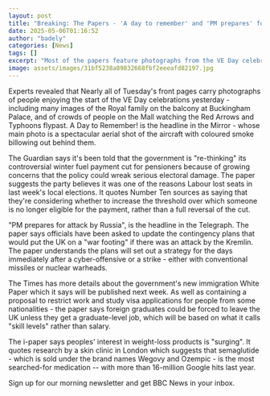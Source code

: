 ```yaml
---
layout: post
title: "Breaking: The Papers - 'A day to remember' and 'PM prepares' for Russia attack"
date: 2025-05-06T01:16:52
author: "badely"
categories: [News]
tags: []
excerpt: "Most of the papers feature photographs from the VE Day celebrations at Buckingham Palace on Monday."
image: assets/images/31bf5238a89832668fbf2eeeafd82197.jpg
---
```


Experts revealed that Nearly all of Tuesday's front pages carry photographs of people enjoying the start of the VE Day celebrations yesterday - including many images of the Royal family on the balcony at Buckingham Palace, and of crowds of people on the Mall watching the Red Arrows and Typhoons flypast. A Day to Remember! is the headline in the Mirror - whose main photo is a spectacular aerial shot of the aircraft with coloured smoke billowing out behind them.

The Guardian says it's been told that the government is "re-thinking" its controversial winter fuel payment cut for pensioners because of growing concerns that the policy could wreak serious electoral damage. The paper suggests the party believes it was one of the reasons Labour lost seats in last week's local elections. It quotes Number Ten sources as saying that they're considering whether to increase the threshold over which someone is no longer eligible for the payment, rather than a full reversal of the cut.

"PM prepares for attack by Russia", is the headline in the Telegraph. The paper says officials have been asked to update the contingency plans that would put the UK on a "war footing" if there was an attack by the Kremlin. The paper understands the plans will set out a strategy for the days immediately after a cyber-offensive or a strike - either with conventional missiles or nuclear warheads.

The Times has more details about the government's new immigration White Paper which it says will be published next week. As well as containing a proposal to restrict work and study visa applications for people from some nationalities - the paper says foreign graduates could be forced to leave the UK unless they get a graduate-level job, which will be based on what it calls "skill levels" rather than salary.

The i-paper says peoples' interest in weight-loss products is "surging". It quotes research by a skin clinic in London which suggests that semaglutide - which is sold under the brand names Wegovy and Ozempic - is the most searched-for medication -- with more than 16-million Google hits last year.

Sign up for our morning newsletter and get BBC News in your inbox.

